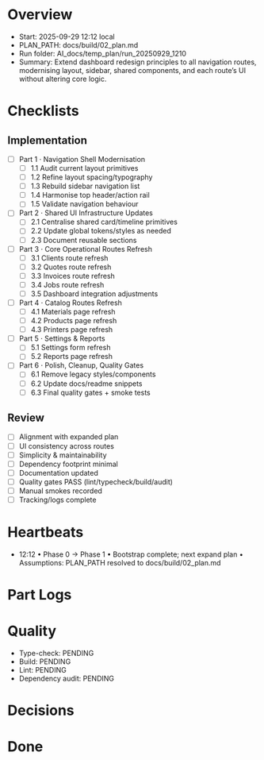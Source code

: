 # Overview
- Start: 2025-09-29 12:12 local
- PLAN_PATH: docs/build/02_plan.md
- Run folder: AI_docs/temp_plan/run_20250929_1210
- Summary: Extend dashboard redesign principles to all navigation routes, modernising layout, sidebar, shared components, and each route’s UI without altering core logic.

# Checklists
## Implementation
- [ ] Part 1 · Navigation Shell Modernisation
  - [ ] 1.1 Audit current layout primitives
  - [ ] 1.2 Refine layout spacing/typography
  - [ ] 1.3 Rebuild sidebar navigation list
  - [ ] 1.4 Harmonise top header/action rail
  - [ ] 1.5 Validate navigation behaviour
- [ ] Part 2 · Shared UI Infrastructure Updates
  - [ ] 2.1 Centralise shared card/timeline primitives
  - [ ] 2.2 Update global tokens/styles as needed
  - [ ] 2.3 Document reusable sections
- [ ] Part 3 · Core Operational Routes Refresh
  - [ ] 3.1 Clients route refresh
  - [ ] 3.2 Quotes route refresh
  - [ ] 3.3 Invoices route refresh
  - [ ] 3.4 Jobs route refresh
  - [ ] 3.5 Dashboard integration adjustments
- [ ] Part 4 · Catalog Routes Refresh
  - [ ] 4.1 Materials page refresh
  - [ ] 4.2 Products page refresh
  - [ ] 4.3 Printers page refresh
- [ ] Part 5 · Settings & Reports
  - [ ] 5.1 Settings form refresh
  - [ ] 5.2 Reports page refresh
- [ ] Part 6 · Polish, Cleanup, Quality Gates
  - [ ] 6.1 Remove legacy styles/components
  - [ ] 6.2 Update docs/readme snippets
  - [ ] 6.3 Final quality gates + smoke tests

## Review
- [ ] Alignment with expanded plan
- [ ] UI consistency across routes
- [ ] Simplicity & maintainability
- [ ] Dependency footprint minimal
- [ ] Documentation updated
- [ ] Quality gates PASS (lint/typecheck/build/audit)
- [ ] Manual smokes recorded
- [ ] Tracking/logs complete

# Heartbeats
- 12:12 • Phase 0 → Phase 1 • Bootstrap complete; next expand plan • Assumptions: PLAN_PATH resolved to docs/build/02_plan.md

# Part Logs

# Quality
- Type-check: PENDING
- Build: PENDING
- Lint: PENDING
- Dependency audit: PENDING

# Decisions

# Done
